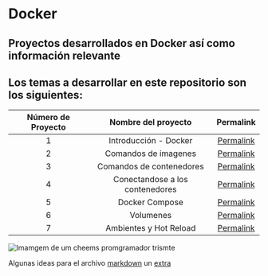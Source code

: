 # Docker

## Proyectos desarrollados en Docker así como información relevante

## Los temas a desarrollar en este repositorio son los siguientes:

|Número de Proyecto|Nombre del proyecto|Permalink|
|:----------------:|:-----------------:|:-------:|
|    1    | Introducción - Docker |[Permalink](https://github.com/BlaeckHardt/Docker/blob/c2397e886c1188e7febc5d98c44c18106ca9b369/Introduccion%20-%20Docker.md)|
|    2    | Comandos de imagenes |[Permalink](https://github.com/BlaeckHardt/Docker/blob/a596560b23692cfa49784046e07b60265ff64787/Comandos%20de%20imagenes.md)|
|    3    | Comandos de contenedores |[Permalink](https://github.com/BlaeckHardt/Docker/blob/dcfb39be91be0c508a064d555c15751738765b01/Comandos%20de%20contenedores.md)|
|    4    | Conectandose a los contenedores |[Permalink](https://github.com/BlaeckHardt/Docker/blob/fe91eabbd55c80eac160c2750f080f98bde52b26/Conectandose%20a%20los%20contenedores.md)|
|    5    | Docker Compose |[Permalink](https://github.com/BlaeckHardt/Docker/blob/e844dece0931a17c12bb2a04bcccb3fed792a533/Docker%20Compose.md)|
|    6    | Volumenes |[Permalink](https://github.com/BlaeckHardt/Docker/blob/2376b9f1859d0fe4bc3907e85e4389a204ba7045/Volumenes.md)|
|    7    | Ambientes y Hot Reload |[Permalink](https://github.com/BlaeckHardt/Docker/blob/2ace3451d41c05c76de1f54941baecf54230386f/Ambientes%20y%20Hot%20Reload.md)|

![Imamgem de um cheems promgramador trismte](https://external-preview.redd.it/BSk6ABBqB63tKSa6gJjM2f7LUC1NI-9vIFWAW_se9wA.png?format=pjpg&auto=webp&s=7eb8f8f86a4987d49e0972ad6ffa3d9e11202355)

Algunas ideas para el archivo [markdown](https://github.com/jfasebook/SoyInformatico/blob/master/README.md) un [extra](https://www.youtube.com/watch?v=4Dko5W96WHg&list=WL&index=15&t=2771s)

